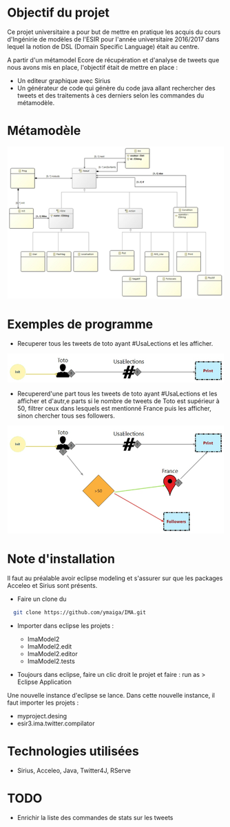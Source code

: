 # Objectif du projet

Ce projet universitaire a pour but de mettre en pratique les acquis du cours d'Ingénirie de modèles de l'ESIR pour l'année universitaire 2016/2017 dans lequel la notion de DSL (Domain Specific Language) était au centre. 

A partir d'un métamodel Ecore de récupération et d'analyse de tweets que nous avons mis en place, l'objectif était de mettre en place :

- Un editeur graphique avec Sirius
- Un générateur de code qui génère du code java allant rechercher des tweets et des traitements à ces derniers selon les commandes du métamodèle.

# Métamodèle 
![](./images/MetaModel.jpg)

# Exemples de programme  
- Recuperer tous les tweets de toto ayant #UsaLections et les afficher. 

![](./images/sample1.jpg)

- Recupererd'une part tous les tweets de toto ayant #UsaLections et les afficher et d'autr,e parts si le nombre de tweets de Toto est supérieur à 50, filtrer ceux dans lesquels est mentionné France puis les afficher, sinon chercher tous ses followers.

![](./images/sample2.jpg)

# Note d'installation 

Il faut au préalable avoir eclipse modeling et s'assurer sur que les packages Acceleo et Sirius sont présents.

- Faire un clone du 
```sh
  git clone https://github.com/ymaiga/IMA.git
```

- Importer dans eclipse les projets :
  - ImaModel2
  - ImaModel2.edit
  - ImaModel2.editor
  - ImaModel2.tests
  
 - Toujours dans eclipse, faire un clic droit le projet et faire : run as > Eclipse Application 
 
 Une nouvelle instance d'eclipse se lance. Dans cette nouvelle instance, il faut importer les projets : 
 
 - myproject.desing
 - esir3.ima.twitter.compilator 
 
 


# Technologies utilisées 

  - Sirius, Acceleo, Java, Twitter4J, RServe

# TODO
- Enrichir la liste des commandes de stats sur les tweets
